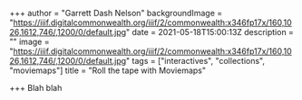 +++
author = "Garrett Dash Nelson"
backgroundImage = "https://iiif.digitalcommonwealth.org/iiif/2/commonwealth:x346fp17x/160,1026,1612,746/,1200/0/default.jpg"
date = 2021-05-18T15:00:13Z
description = ""
image = "https://iiif.digitalcommonwealth.org/iiif/2/commonwealth:x346fp17x/160,1026,1612,746/,1200/0/default.jpg"
tags = ["interactives", "collections", "moviemaps"]
title = "Roll the tape with Moviemaps"

+++
Blah blah